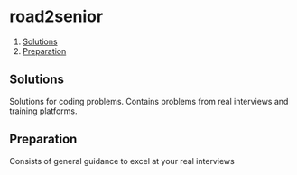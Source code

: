 # road2senior

1. [Solutions](#solutions)
1. [Preparation](#Preparation)


## Solutions
Solutions for coding problems. Contains problems from real interviews and training platforms.

## Preparation
Consists of general guidance to excel at your real interviews

